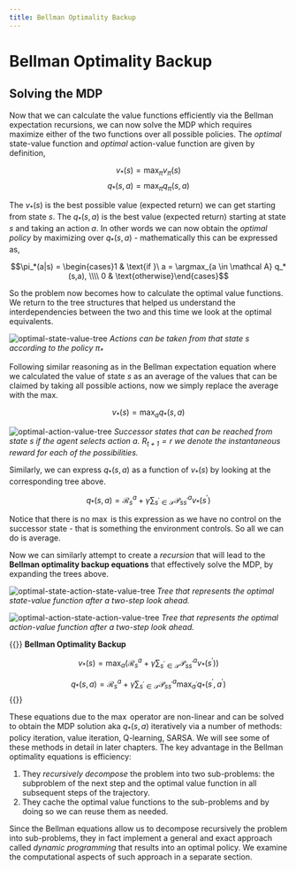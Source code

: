 ```yaml
---
title: Bellman Optimality Backup
---
```



# Bellman Optimality Backup

## Solving the MDP

Now that we can calculate the value functions efficiently via the Bellman expectation recursions, we can now solve the MDP which requires maximize either of the two functions over all possible policies.  The _optimal_ state-value function and _optimal_ action-value function are given by definition,

$$v_*(s) = \max_\pi v_\pi(s)$$
$$q_*(s,a) = \max_\pi q_\pi(s,a)$$

The $v_*(s)$ is the best possible value (expected return) we can get starting from state $s$.   The $q_*(s,a)$ is the best value (expected return) starting at state $s$ and taking an action $a$. In other words we can now obtain the _optimal policy_ by maximizing over $q_*(s,a)$ - mathematically this can be expressed as,

$$\pi_*(a|s) = \begin{cases}1 & \text{if }\ a = \argmax_{a \in \mathcal A} q_*(s,a), \\\\ 
0 & \text{otherwise}\end{cases}$$

So the problem now becomes how to calculate the optimal value functions. We return to the tree structures that helped us understand the interdependencies between the two and this time we look at the optimal equivalents. 

![optimal-state-value-tree](images/optimal-state-value-tree.png#center)
_Actions can be taken from that state $s$ according to the policy $\pi_*$_

Following similar reasoning as in the Bellman expectation equation where we calculated the value of state $s$ as an average of the values that can be claimed by taking all possible actions, now we simply replace the average with the max. 

$$v_*(s) = \max_a q_*(s,a)$$

![optimal-action-value-tree](images/optimal-action-value-tree.png#center)
_Successor states that can be reached from state $s$ if the agent selects action $a$. $R_{t+1}=r$ we denote the instantaneous reward for each of the possibilities._

Similarly, we can express  $q_*(s,a)$ as a function of $v_*(s)$ by looking at the corresponding tree above. 

$$q_*(s,a) = \mathcal R_s^a + \gamma \sum_{s^\prime \in \mathcal S} \mathcal{P}^a_{ss^\prime} v_*(s^\prime)$$

Notice that there is no $\max$ is this expression as we have no control on the successor state - that is something the environment controls. So all we can do is average. 

Now we can similarly attempt to create a _recursion_ that will lead to the **Bellman optimality backup equations** that effectively solve the MDP, by expanding the trees above.

![optimal-state-action-state-value-tree](images/optimal-state-action-state-value-tree.png#center)
*Tree that represents the optimal state-value function after a two-step look ahead.*

![optimal-action-state-action-value-tree](images/optimal-action-state-action-value-tree.png#center)
*Tree that represents the optimal action-value function after a two-step look ahead.*

{{<hint danger>}}
**Bellman Optimality Backup**

$$v_*(s) = \max_a \left( \mathcal R_s^a + \gamma \sum_{s^\prime \in \mathcal S} \mathcal{P}^a_{ss^\prime} v_*(s^\prime) \right)$$

$$q_*(s,a) = \mathcal R_s^a + \gamma \sum_{s^\prime \in \mathcal S} \mathcal{P}^a_{ss^\prime} \max_{a^\prime} q_*(s^\prime,a^\prime)$$
{{</hint>}}

These equations due to the $\max$ operator are non-linear and can be solved to obtain the MDP solution aka $q_*(s,a)$ iteratively via a number of methods: policy iteration, value iteration, Q-learning, SARSA. We will see some of these methods in detail in later chapters. The key advantage in the Bellman optimality equations is efficiency: 

1. They _recursively decompose_ the problem into two sub-problems: the subproblem of the next step and the optimal value function in all subsequent steps of the trajectory.
2. They cache the optimal value functions to the sub-problems and by doing so we can reuse them as needed.

Since the Bellman equations allow us to decompose recursively the problem into sub-problems, they in fact implement a general and exact approach called _dynamic programming_ that results into an optimal policy. We examine the computational aspects of such approach in a separate section. 

